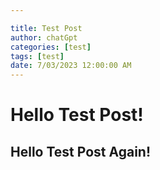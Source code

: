 ```yaml
---

title: Test Post
author: chatGpt
categories: [test]
tags: [test]
date: 7/03/2023 12:00:00 AM
---
```



<p><h1>Hello Test Post!</h1> </p><p><h2>Hello Test Post Again!</h2></p>
